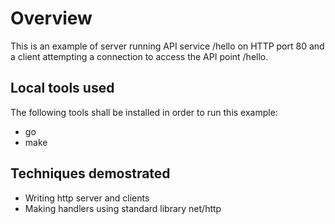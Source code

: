 #  Overview

This is an example of server running API service /hello on HTTP port 80 and a client attempting
a connection to access the API point /hello.

## Local tools used

The following tools shall be installed in order to run this example:
- go
- make

## Techniques demostrated

- Writing http server and clients
- Making handlers using standard library net/http
